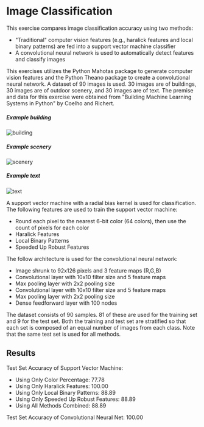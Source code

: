 # Image Classification

This exercise compares image classification accuracy using two methods:
 - "Traditional" computer vision features (e.g., haralick features and local binary patterns) are fed into a support vector machine classifier
 - A convolutional neural network is used to automatically detect features and classify images

This exercises utilizes the Python Mahotas package to generate computer vision features and the Python Theano package to create a convolutional
neural network. A dataset of 90 images is used. 30 images are of buildings, 30 images are of outdoor scenery, and 30 images are of text. 
The premise and data for this exercise were obtained from "Building Machine Learning Systems in Python" by Coelho and Richert.

##### Example building

![building](https://github.com/iamshang1/Projects/blob/master/ML_Exercises/Image_Classification/building.jpg)

##### Example scenery

![scenery](https://github.com/iamshang1/Projects/blob/master/ML_Exercises/Image_Classification/scene.jpg)

##### Example text

![text](https://github.com/iamshang1/Projects/blob/master/ML_Exercises/Image_Classification/text.jpg)

A support vector machine with a radial bias kernel is used for classification. The following features are used to train the support vector machine:
 - Round each pixel to the nearest 6-bit color (64 colors), then use the count of pixels for each color 
 - Haralick Features
 - Local Binary Patterns
 - Speeded Up Robust Features
 
The follow architecture is used for the convolutional neural network:
 - Image shrunk to 92x126 pixels and 3 feature maps (R,G,B)
 - Convolutional layer with 10x10 filter size and 5 feature maps 
 - Max pooling layer with 2x2 pooling size
 - Convolutional layer with 10x10 filter size and 5 feature maps 
 - Max pooling layer with 2x2 pooling size
 - Dense feedforward layer with 100 nodes
 
The dataset consists of 90 samples. 81 of these are used for the training set and 9 for the test set. Both the training and test set are stratified so that
each set is composed of an equal number of images from each class. Note that the same test set is used for all methods.

## Results

Test Set Accuracy of Support Vector Machine:

 - Using Only Color Percentage: 77.78
 - Using Only Haralick Features: 100.00
 - Using Only Local Binary Patterns: 88.89
 - Using Only Speeded Up Robust Features: 88.89
 - Using All Methods Combined: 88.89

Test Set Accuracy of Convolutional Neural Net: 100.00